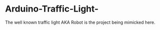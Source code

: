 # Arduino-Traffic-Light-
The well known traffic light AKA Robot is the project being mimicked here.
